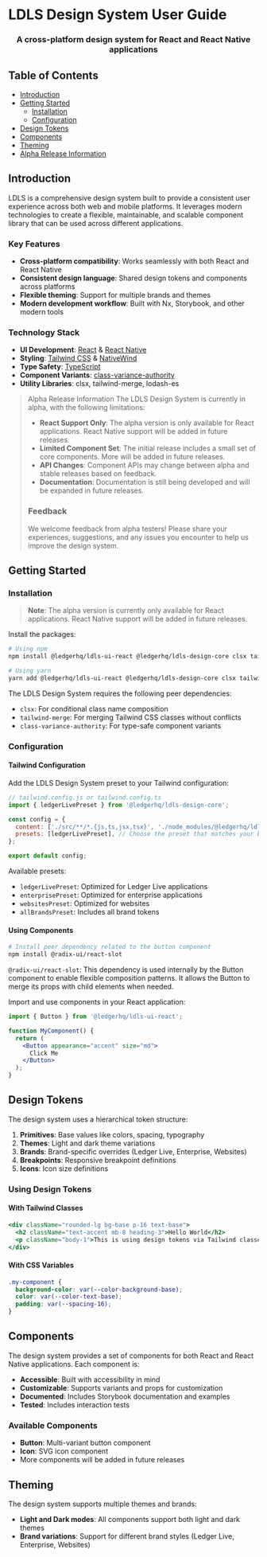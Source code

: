 # LDLS Design System User Guide

<h3 align="center">A cross-platform design system for React and React Native applications</h3>

## Table of Contents

- [Introduction](#introduction)
- [Getting Started](#getting-started)
  - [Installation](#installation)
  - [Configuration](#configuration)
- [Design Tokens](#design-tokens)
- [Components](#components)
- [Theming](#theming)
- [Alpha Release Information](#alpha-release-information)

## Introduction

LDLS is a comprehensive design system built to provide a consistent user experience across both web and mobile platforms. It leverages modern technologies to create a flexible, maintainable, and scalable component library that can be used across different applications.

### Key Features

- **Cross-platform compatibility**: Works seamlessly with both React and React Native
- **Consistent design language**: Shared design tokens and components across platforms
- **Flexible theming**: Support for multiple brands and themes
- **Modern development workflow**: Built with Nx, Storybook, and other modern tools

### Technology Stack

- **UI Development**: [React](https://reactjs.org/) & [React Native](https://reactnative.dev/)
- **Styling**: [Tailwind CSS](https://tailwindcss.com/) & [NativeWind](https://nativewind.dev/)
- **Type Safety**: [TypeScript](https://www.typescriptlang.org/)
- **Component Variants**: [class-variance-authority](https://cva.style/docs)
- **Utility Libraries**: clsx, tailwind-merge, lodash-es

> Alpha Release Information
> The LDLS Design System is currently in alpha, with the following limitations:
>
> - **React Support Only**: The alpha version is only available for React applications. React Native support will be added in future releases.
> - **Limited Component Set**: The initial release includes a small set of core components. More will be added in future releases.
> - **API Changes**: Component APIs may change between alpha and stable releases based on feedback.
> - **Documentation**: Documentation is still being developed and will be expanded in future releases.
>
> ### Feedback
>
> We welcome feedback from alpha testers! Please share your experiences, suggestions, and any issues you encounter to help us improve the design system.

## Getting Started

### Installation

> **Note**: The alpha version is currently only available for React applications. React Native support will be added in future releases.

Install the packages:

```bash
# Using npm
npm install @ledgerhq/ldls-ui-react @ledgerhq/ldls-design-core clsx tailwind-merge class-variance-authority

# Using yarn
yarn add @ledgerhq/ldls-ui-react @ledgerhq/ldls-design-core clsx tailwind-merge class-variance-authority
```

The LDLS Design System requires the following peer dependencies:

- `clsx`: For conditional class name composition
- `tailwind-merge`: For merging Tailwind CSS classes without conflicts
- `class-variance-authority`: For type-safe component variants

### Configuration

#### Tailwind Configuration

Add the LDLS Design System preset to your Tailwind configuration:

```js
// tailwind.config.js or tailwind.config.ts
import { ledgerLivePreset } from '@ledgerhq/ldls-design-core';

const config = {
  content: ['./src/**/*.{js,ts,jsx,tsx}', './node_modules/@ledgerhq/ldls-ui-react/dist/**/*.{js,ts,jsx,tsx}'],
  presets: [ledgerLivePreset], // Choose the preset that matches your brand
};

export default config;
```

Available presets:

- `ledgerLivePreset`: Optimized for Ledger Live applications
- `enterprisePreset`: Optimized for enterprise applications
- `websitesPreset`: Optimized for websites
- `allBrandsPreset`: Includes all brand tokens

#### Using Components

```bash
# Install peer dependency related to the button component
npm install @radix-ui/react-slot
```

`@radix-ui/react-slot`: This dependency is used internally by the Button component to enable flexible composition patterns. It allows the Button to merge its props with child elements when needed.

Import and use components in your React application:

```jsx
import { Button } from '@ledgerhq/ldls-ui-react';

function MyComponent() {
  return (
    <Button appearance="accent" size="md">
      Click Me
    </Button>
  );
}
```

## Design Tokens

The design system uses a hierarchical token structure:

1. **Primitives**: Base values like colors, spacing, typography
2. **Themes**: Light and dark theme variations
3. **Brands**: Brand-specific overrides (Ledger Live, Enterprise, Websites)
4. **Breakpoints**: Responsive breakpoint definitions
5. **Icons**: Icon size definitions

### Using Design Tokens

#### With Tailwind Classes

```jsx
<div className="rounded-lg bg-base p-16 text-base">
  <h2 className="text-accent mb-8 heading-3">Hello World</h2>
  <p className="body-1">This is using design tokens via Tailwind classes</p>
</div>
```

#### With CSS Variables

```css
.my-component {
  background-color: var(--color-background-base);
  color: var(--color-text-base);
  padding: var(--spacing-16);
}
```

## Components

The design system provides a set of components for both React and React Native applications. Each component is:

- **Accessible**: Built with accessibility in mind
- **Customizable**: Supports variants and props for customization
- **Documented**: Includes Storybook documentation and examples
- **Tested**: Includes interaction tests

### Available Components

- **Button**: Multi-variant button component
- **Icon**: SVG icon component
- More components will be added in future releases

## Theming

The design system supports multiple themes and brands:

- **Light and Dark modes**: All components support both light and dark themes
- **Brand variations**: Support for different brand styles (Ledger Live, Enterprise, Websites)
